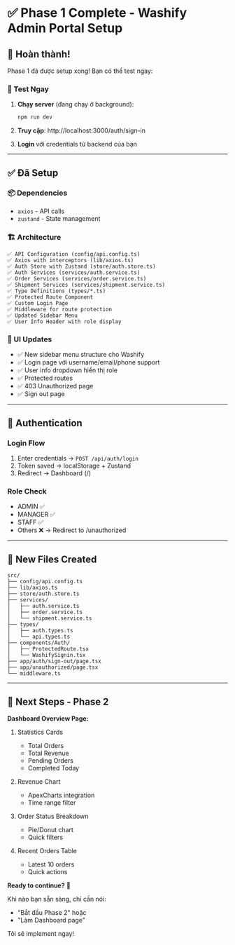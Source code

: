 # ✅ Phase 1 Complete - Washify Admin Portal Setup

## 🎉 Hoàn thành!

Phase 1 đã được setup xong! Bạn có thể test ngay:

### 🚀 Test Ngay

1. **Chạy server** (đang chạy ở background):
   ```bash
   npm run dev
   ```

2. **Truy cập**: http://localhost:3000/auth/sign-in

3. **Login** với credentials từ backend của bạn

---

## ✅ Đã Setup

### 📦 Dependencies
- `axios` - API calls
- `zustand` - State management

### 🏗️ Architecture
```
✅ API Configuration (config/api.config.ts)
✅ Axios with interceptors (lib/axios.ts)
✅ Auth Store with Zustand (store/auth.store.ts)
✅ Auth Services (services/auth.service.ts)
✅ Order Services (services/order.service.ts)
✅ Shipment Services (services/shipment.service.ts)
✅ Type Definitions (types/*.ts)
✅ Protected Route Component
✅ Custom Login Page
✅ Middleware for route protection
✅ Updated Sidebar Menu
✅ User Info Header with role display
```

### 🎨 UI Updates
- ✅ New sidebar menu structure cho Washify
- ✅ Login page với username/email/phone support
- ✅ User info dropdown hiển thị role
- ✅ Protected routes
- ✅ 403 Unauthorized page
- ✅ Sign out page

---

## 🔐 Authentication

### Login Flow
1. Enter credentials → `POST /api/auth/login`
2. Token saved → localStorage + Zustand
3. Redirect → Dashboard (/)

### Role Check
- ADMIN ✅
- MANAGER ✅
- STAFF ✅
- Others ❌ → Redirect to /unauthorized

---

## 📂 New Files Created

```
src/
├── config/api.config.ts
├── lib/axios.ts
├── store/auth.store.ts
├── services/
│   ├── auth.service.ts
│   ├── order.service.ts
│   └── shipment.service.ts
├── types/
│   ├── auth.types.ts
│   └── api.types.ts
├── components/Auth/
│   ├── ProtectedRoute.tsx
│   └── WashifySignin.tsx
├── app/auth/sign-out/page.tsx
├── app/unauthorized/page.tsx
└── middleware.ts
```

---

## 🎯 Next Steps - Phase 2

**Dashboard Overview Page:**

1. Statistics Cards
   - Total Orders
   - Total Revenue  
   - Pending Orders
   - Completed Today

2. Revenue Chart
   - ApexCharts integration
   - Time range filter

3. Order Status Breakdown
   - Pie/Donut chart
   - Quick filters

4. Recent Orders Table
   - Latest 10 orders
   - Quick actions

**Ready to continue?** 🚀

Khi nào bạn sẵn sàng, chỉ cần nói:
- "Bắt đầu Phase 2" hoặc
- "Làm Dashboard page"

Tôi sẽ implement ngay!
